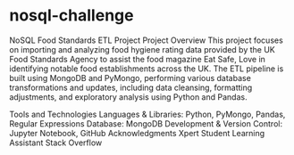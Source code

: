 # nosql-challenge
NoSQL Food Standards ETL Project
Project Overview
This project focuses on importing and analyzing food hygiene rating data provided by the UK Food Standards Agency to assist the food magazine Eat Safe, Love in identifying notable food establishments across the UK. The ETL pipeline is built using MongoDB and PyMongo, performing various database transformations and updates, including data cleansing, formatting adjustments, and exploratory analysis using Python and Pandas.

Tools and Technologies
Languages & Libraries: Python, PyMongo, Pandas, Regular Expressions
Database: MongoDB
Development & Version Control: Jupyter Notebook, GitHub
Acknowledgments
Xpert Student Learning Assistant 
Stack Overflow 
